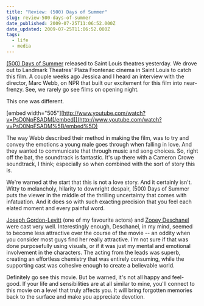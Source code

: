 ```yaml
---
title: "Review: (500) Days of Summer"
slug: review-500-days-of-summer
date_published: 2009-07-25T11:06:52.000Z
date_updated: 2009-07-25T11:06:52.000Z
tags:
  - life
  - media
---
```


[(500) Days of Summer](http://www.imdb.com/title/tt1022603/) released to Saint Louis theatres yesterday. We drove out to Landmark Theatres' Plaza Frontenac cinema in Saint Louis to catch this film. A couple weeks ago Jessica and I heard an interview with the director, Marc Webb, on NPR that built our excitement for this film into near-frenzy. See, we rarely go see films on opening night.

This one was different.

[embed width="505"][http://www.youtube.com/watch?v=PsD0NpFSADM[/embed]](http://www.youtube.com/watch?v=PsD0NpFSADM%5B/embed%5D)

The way Webb described their method in making the film, was to try and convey the emotions a young male goes through when falling in love. And they wanted to communicate that through music and song choices. So, right off the bat, the soundtrack is fantastic. It's up there with a Cameron Crowe soundtrack, I think; especially so when combined with the sort of story this is.

We're warned at the start that this is not a love story. And it certainly isn't. Witty to melancholy, hilarity to downright despair, (500) Days of Summer puts the viewer in the middle of the thrilling uncertainty that comes with infatuation. And it does so with such exacting precision that you feel each elated moment and every painful word.

[Joseph Gordon-Levitt](http://en.wikipedia.org/wiki/Joseph%20Gordon-Levitt) (one of my favourite actors) and [Zooey Deschanel](http://www.imdb.com/name/nm0221046/) were cast very well. Interestingly enough, Deschanel, in my mind, seemed to become less attractive over the course of the movie -- an oddity when you consider most guys find her really attractive. I'm not sure if that was done purposefully using visuals, or if it was just my mental and emotional involvement in the characters. The acting from the leads was superb, creating an effortless chemistry that was entirely consuming, while the supporting cast was cohesive enough to create a believable world.

Definitely go see this movie. But be warned, it's not all happy and feel-good. If your life and sensibilities are at all similar to mine, you'll connect to this movie on a level that truly affects you. It will bring forgotten memories back to the surface and make you appreciate devotion.
